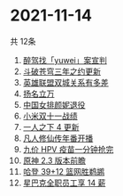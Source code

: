 # 2021-11-14
  共 12条

  <!-- BEGIN -->
  <!-- 最后更新时间:Sun Nov 14 2021 07:10:43 GMT+0000 (Coordinated Universal Time) -->
  1. [醉驾找「yuwei」案宣判](https://www.zhihu.com/search?q=yuwei)
1. [斗破苍穹三年之约更新](https://www.zhihu.com/search?q=斗破苍穹三年之约)
1. [英雄联盟双城关系有多差](https://www.zhihu.com/search?q=英雄联盟双城之战)
1. [扬名立万](https://www.zhihu.com/search?q=扬名立万)
1. [中国女排颜妮退役](https://www.zhihu.com/search?q=颜妮)
1. [小米双十一战绩](https://www.zhihu.com/search?q=小米双十一)
1. [一人之下 4 更新](https://www.zhihu.com/search?q=一人之下4)
1. [凡人修仙传年番开播](https://www.zhihu.com/search?q=凡人修仙传)
1. [九价 HPV 疫苗一分钟抢完](https://www.zhihu.com/search?q=九价)
1. [原神 2.3 版本前瞻](https://www.zhihu.com/search?q=原神)
1. [哈登 39+12 篮网胜鹈鹕](https://www.zhihu.com/search?q=篮网)
1. [星巴克全职员工享 14 薪](https://www.zhihu.com/search?q=星巴克薪资)
  <!-- END -->
  